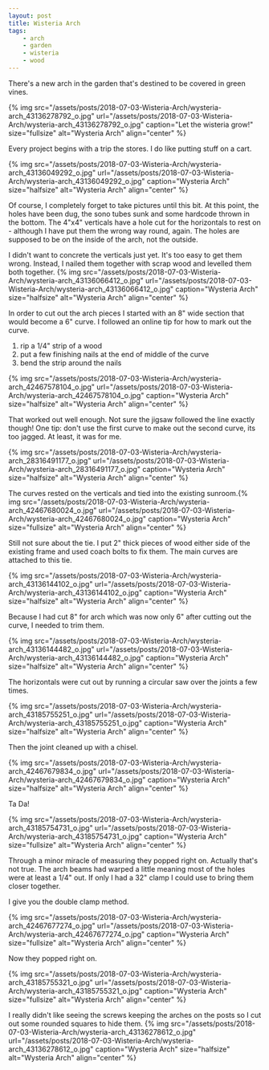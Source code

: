 ```yaml
---
layout: post
title: Wisteria Arch
tags:
    - arch
    - garden
    - wisteria
    - wood
---
```


There's a new arch in the garden that's destined to be covered in green vines.

{% img src="/assets/posts/2018-07-03-Wisteria-Arch/wysteria-arch_43136278792_o.jpg" url="/assets/posts/2018-07-03-Wisteria-Arch/wysteria-arch_43136278792_o.jpg" caption="Let the wisteria grow!" size="fullsize" alt="Wysteria Arch" align="center" %}

Every project begins with a trip the stores. I do like putting stuff on a cart.

{% img src="/assets/posts/2018-07-03-Wisteria-Arch/wysteria-arch_43136049292_o.jpg" url="/assets/posts/2018-07-03-Wisteria-Arch/wysteria-arch_43136049292_o.jpg" caption="Wysteria Arch" size="halfsize" alt="Wysteria Arch" align="center" %}

Of course, I completely forget to take pictures until this bit. At this point, the holes have been dug, the sono tubes sunk and some hardcode thrown in the bottom. The 4"x4" verticals have a hole cut for the horizontals to rest on - although I have put them the wrong way round, again. The holes are supposed to be on the inside of the arch, not the outside.

I didn't want to concrete the verticals just yet. It's too easy to get them wrong. Instead, I nailed them together with scrap wood and levelled them both together.
{% img src="/assets/posts/2018-07-03-Wisteria-Arch/wysteria-arch_43136066412_o.jpg" url="/assets/posts/2018-07-03-Wisteria-Arch/wysteria-arch_43136066412_o.jpg" caption="Wysteria Arch" size="halfsize" alt="Wysteria Arch" align="center" %}

In order to cut out the arch pieces I started with an 8" wide section that would become a 6" curve. I followed an online tip for how to mark out the curve.
<ol>
<li>rip a 1/4" strip of a wood</li>
<li>put a few finishing nails at the end of middle of the curve</li>
<li>bend the strip around the nails</li>
</ol>
{% img src="/assets/posts/2018-07-03-Wisteria-Arch/wysteria-arch_42467578104_o.jpg" url="/assets/posts/2018-07-03-Wisteria-Arch/wysteria-arch_42467578104_o.jpg" caption="Wysteria Arch" size="halfsize" alt="Wysteria Arch" align="center" %}

That worked out well enough. Not sure the jigsaw followed the line exactly though! One tip: don't use the first curve to make out the second curve, its too jagged. At least, it was for me.

{% img src="/assets/posts/2018-07-03-Wisteria-Arch/wysteria-arch_28316491177_o.jpg" url="/assets/posts/2018-07-03-Wisteria-Arch/wysteria-arch_28316491177_o.jpg" caption="Wysteria Arch" size="halfsize" alt="Wysteria Arch" align="center" %}

The curves rested on the verticals and tied into the existing sunroom.{% img src="/assets/posts/2018-07-03-Wisteria-Arch/wysteria-arch_42467680024_o.jpg" url="/assets/posts/2018-07-03-Wisteria-Arch/wysteria-arch_42467680024_o.jpg" caption="Wysteria Arch" size="fullsize" alt="Wysteria Arch" align="center" %}

Still not sure about the tie. I put 2" thick pieces of wood either side of the existing frame and used coach bolts to fix them. The main curves are attached to this tie.

{% img src="/assets/posts/2018-07-03-Wisteria-Arch/wysteria-arch_43136144102_o.jpg" url="/assets/posts/2018-07-03-Wisteria-Arch/wysteria-arch_43136144102_o.jpg" caption="Wysteria Arch" size="halfsize" alt="Wysteria Arch" align="center" %}

Because I had cut 8" for arch which was now only 6" after cutting out the curve, I needed to trim them.

{% img src="/assets/posts/2018-07-03-Wisteria-Arch/wysteria-arch_43136144482_o.jpg" url="/assets/posts/2018-07-03-Wisteria-Arch/wysteria-arch_43136144482_o.jpg" caption="Wysteria Arch" size="halfsize" alt="Wysteria Arch" align="center" %}

The horizontals were cut out by running a circular saw over the joints a few times.

{% img src="/assets/posts/2018-07-03-Wisteria-Arch/wysteria-arch_43185755251_o.jpg" url="/assets/posts/2018-07-03-Wisteria-Arch/wysteria-arch_43185755251_o.jpg" caption="Wysteria Arch" size="halfsize" alt="Wysteria Arch" align="center" %}

Then the joint cleaned up with a chisel.

{% img src="/assets/posts/2018-07-03-Wisteria-Arch/wysteria-arch_42467679834_o.jpg" url="/assets/posts/2018-07-03-Wisteria-Arch/wysteria-arch_42467679834_o.jpg" caption="Wysteria Arch" size="halfsize" alt="Wysteria Arch" align="center" %}

Ta Da!

{% img src="/assets/posts/2018-07-03-Wisteria-Arch/wysteria-arch_43185754731_o.jpg" url="/assets/posts/2018-07-03-Wisteria-Arch/wysteria-arch_43185754731_o.jpg" caption="Wysteria Arch" size="fullsize" alt="Wysteria Arch" align="center" %}

Through a minor miracle of measuring they popped right on. Actually that's not true. The arch beams had warped a little meaning most of the holes were at least a 1/4" out. If only I had a 32" clamp I could use to bring them closer together.

I give you the double clamp method.

{% img src="/assets/posts/2018-07-03-Wisteria-Arch/wysteria-arch_42467677274_o.jpg" url="/assets/posts/2018-07-03-Wisteria-Arch/wysteria-arch_42467677274_o.jpg" caption="Wysteria Arch" size="fullsize" alt="Wysteria Arch" align="center" %}

Now they popped right on.

{% img src="/assets/posts/2018-07-03-Wisteria-Arch/wysteria-arch_43185755321_o.jpg" url="/assets/posts/2018-07-03-Wisteria-Arch/wysteria-arch_43185755321_o.jpg" caption="Wysteria Arch" size="fullsize" alt="Wysteria Arch" align="center" %}

I really didn't like seeing the screws keeping the arches on the posts so I cut out some rounded squares to hide them.
{% img src="/assets/posts/2018-07-03-Wisteria-Arch/wysteria-arch_43136278612_o.jpg" url="/assets/posts/2018-07-03-Wisteria-Arch/wysteria-arch_43136278612_o.jpg" caption="Wysteria Arch" size="halfsize" alt="Wysteria Arch" align="center" %}